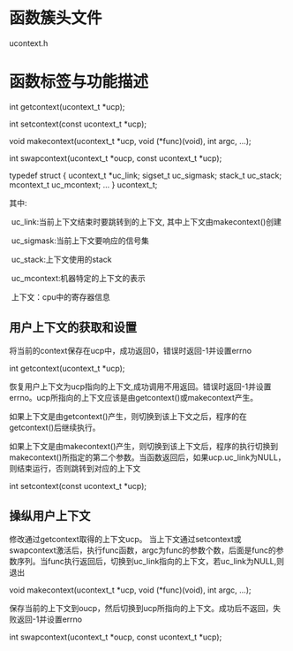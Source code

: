 <!--
 * @Author: your name
 * @Date: 2020-09-19 20:29:03
 * @LastEditTime: 2020-09-19 20:45:55
 * @LastEditors: Please set LastEditors
 * @Description: In User Settings Edit
 * @FilePath: /Coroutine/ucontext函数簇.md
-->

函数簇头文件
=============
ucontext.h


函数标签与功能描述
=============




int getcontext(ucontext_t *ucp);

int setcontext(const ucontext_t *ucp);

void makecontext(ucontext_t *ucp, void (*func)(void), int argc, ...);

int swapcontext(ucontext_t *oucp, const ucontext_t *ucp);

typedef struct {
    ucontext_t *uc_link;
    sigset_t    uc_sigmask;
    stack_t     uc_stack;
    mcontext_t  uc_mcontext;
    ...
} ucontext_t;

其中:


​    uc_link:当前上下文结束时要跳转到的上下文, 其中上下文由makecontext()创建

​    uc_sigmask:当前上下文要响应的信号集

​    uc_stack:上下文使用的stack

​    uc_mcontext:机器特定的上下文的表示

​    上下文：cpu中的寄存器信息

用户上下文的获取和设置
-------------

将当前的context保存在ucp中，成功返回0，错误时返回-1并设置errno

int getcontext(ucontext_t *ucp);



恢复用户上下文为ucp指向的上下文,成功调用不用返回。错误时返回-1并设置errno。ucp所指向的上下文应该是由getcontext()或makecontext产生。

如果上下文是由getcontext()产生，则切换到该上下文之后，程序的在getcontext()后继续执行。

如果上下文是由makecontext()产生，则切换到该上下文后，程序的执行切换到makecontext()所指定的第二个参数。当函数返回后，如果ucp.uc_link为NULL，则结束运行，否则跳转到对应的上下文

int setcontext(const ucontext_t *ucp);





操纵用户上下文
------------

修改通过getcontext取得的上下文ucp。
当上下文通过setcontext或swapcontext激活后，执行func函数，argc为func的参数个数，后面是func的参数序列。当func执行返回后，切换到uc_link指向的上下文，若uc_link为NULL,则退出

void makecontext(ucontext_t *ucp, void (*func)(void), int argc, ...);

保存当前的上下文到oucp，然后切换到ucp所指向的上下文。成功后不返回，失败返回-1并设置errno

int swapcontext(ucontext_t *oucp, const ucontext_t *ucp);





